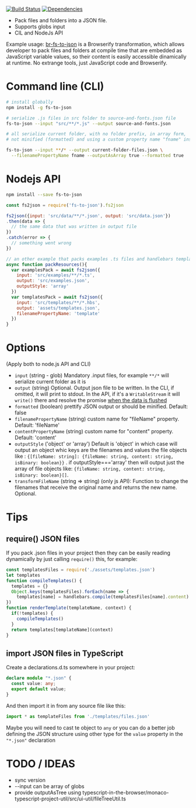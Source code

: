 [![Build Status](https://travis-ci.org/cancerberoSgx/fs-to-json.png?branch=master)](https://travis-ci.org/cancerberoSgx/fs-to-json)
[![Dependencies](https://david-dm.org/cancerberosgx/fs-to-json.svg)](https://david-dm.org/cancerberosgx/fs-to-json)


 * Pack files and folders into a JSON file. 
 * Supports globs input 
 * CIL and NodeJs API

Example usage: [br-fs-to-json](https://github.com/cancerberoSgx/br-fs-to-json) is a Browserify transformation, which allows developer to pack files and folders at compile time that are embedded as JavaScript variable values, so their content is easily accessible dinamically at runtime. No extrange tools, just JavaScript code and Browserify. 

# Command line (CLI)

```sh
# install globally
npm install -g fs-to-json

# serialize .js files in src folder to source-and-fonts.json file
fs-to-json --input "src/**/*.js" --output source-and-fonts.json

# all serialize current folder, with no folder prefix, in array form,
# not minified (formatted) and using a custom property name "fname" instead of "fileName"

fs-to-json --input **/* --output current-folder-files.json \
  --filenamePropertyName fname --outputAsArray true --formatted true
```

# Nodejs API

```sh
npm install --save fs-to-json
```

```javascript
const fs2json = require('fs-to-json').fs2json

fs2json({input: 'src/data/**/*.json', output: 'src/data.json'})
.then(data => {
  // the same data that was written in output file
})
.catch(error => {
  // something went wrong
})

// an other example that packs examples .ts files and handlebars templates so these files can be read at runtime
async function packResources(){
  var examplesPack = await fs2json({
    input: 'src/examples/**/*.ts', 
    output: 'src/examples.json', 
    outputStyle: 'array'
  })
  var templatesPack = await fs2json({
    input: 'src/templates/**/*.hbs', 
    output: 'assets/templates.json',
    filenamePropertyName: 'template'
  })
}
```

# Options

(Apply both to node.js API and CLI)

 * `input` (string - glob) Mandatory .input files, for example `**/*` will serialize current folder as it is
 * `output` (string) Optional. Output json file to be written. In the CLI, if omitted, it will print to stdout. In the API, if it's a `WritableStream` it will `write()` there and resolve the promise [when the data is flushed](https://nodejs.org/api/stream.html#stream_writable_write_chunk_encoding_callback)
 * `formatted` (boolean) prettify JSON output or should be minified. Default: false
 * `filenamePropertyName` (string) custom name for "fileName" property. Default: 'fileName'
 * `contentPropertyName` (string) custom name for "content" property. Default: 'content'
 * `outputStyle` ('object' or 'array') Default is 'object' in which case will output an object whic keys are the filenames and values the file objects like : `{[fileName: string]: {fileName: string, content: string, isBinary: boolean}}` . if outputStyle==='array' then will output just the array of file objects like: `{fileName: string, content: string, isBinary: boolean}[]`.
 * `transformFileName` (string => string) (only js API): Function to change the filenames that receive the original name and returns the new name. Optional.



# Tips

## require() JSON files 

If you pack .json files in your project then they can be easily reading dynamically by just calling `require()` this, for example:

```js
const templatesFiles = require('./assets/templates.json')
let templates
function compileTemplates() {
  templates = {}
  Object.keys(templatesFiles).forEach(name => {
    templates[name] = handlebars.compile(templatesFiles[name].content)
})
function renderTemplate(templateName, context) {
  if(!templates) {
    compileTemplates()
  }
  return templates[templateName](context)
}
```

## import JSON files in TypeScript

Create a declarations.d.ts somewhere in your project: 

```typescript
declare module "*.json" {
  const value: any;
  export default value;
}
```

And then import it in from any source file like this:

```typescript
import * as templateFiles from './templates/files.json'
```

Maybe you will need to cast te object to `any` or you can do a better job defining the JSON structure using other type for the `value` property in the `"*.json"`  declaration 


# TODO / IDEAS

 * sync version
 * --input can be array of globs 
 * provide outputAsTree using  typescript-in-the-browser/monaco-typescript-project-util/src/ui-util/fileTreeUtil.ts